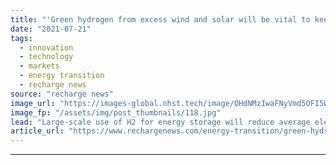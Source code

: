 ```yaml
---
title: "'Green hydrogen from excess wind and solar will be vital to keep future electricity prices low' -  Bill Gates-funded study"
date: "2021-07-21"
tags: 
  - innovation
  - technology
  - markets
  - energy transition
  - recharge news
source: "recharge news"
image_url: "https://images-global.nhst.tech/image/OHdNMzIwaFNyVmd5OFI5WFZHS1dvZ1Vja2FvQ1hTU3dlcVZadmlGSm9BMD0=/nhst/binary/b61a01b087b4dc225541e43a8b6ab75e"
image_fp: "/assets/img/post_thumbnails/118.jpg"
lead: "Large-scale use of H2 for energy storage will reduce average electricity costs by 10% in power networks dominated by renewables, say academics"
article_url: "https://www.rechargenews.com/energy-transition/green-hydrogen-from-excess-wind-and-solar-will-be-vital-to-keep-future-electricity-prices-low-bill-gates-funded-study/2-1-1042995"
---
```


---
